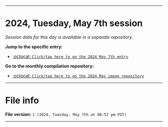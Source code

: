 
***

# 2024, Tuesday, May 7th session

_Session data for this day is available in a separate repository._

**Jump to the specific entry:**

- [:octocat: `Click/tap here to go the 2024 May 7th entry`](https://github.com/seanpm2001/SeansLifeArchive_Images_MotorWorld_CarFactory_Y2024_V5/tree/SeansLifeArchive_Images_MotorWorld_CarFactory_Y2024_V5_Main-dev/2024/05_May/07/)

**Go to the monthly compilation repository:**

- [:octocat: `Click/tap here to go the 2024 May image repository`](https://github.com/seanpm2001/SeansLifeArchive_Images_MotorWorld_CarFactory_Y2024_V5/)

***

# File info

**File version:** `1 (2024, Tuesday, May 7th at 06:57 pm PST)`

***
